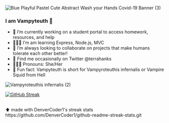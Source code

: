 ![Blue Playful Pastel Cute Abstract Wash your Hands Covid-19 Banner (3)](https://user-images.githubusercontent.com/94151404/181410051-3524d2b6-5876-49f3-8512-feed07248743.gif)

### I am Vampyteuth 👋

 - 🥽 I’m currently working on a student portal to access homework, resources, and help
 - 👩🏻‍💻 I’m am learning Express, Node.js, MVC
 - 👯 I’m always looking to collaborate on projects that make humans tolerate each other better!
 - 🐣 Find me occasionally on Twitter @terrahanks
 - 🙋🏻‍♀️ Pronouns: She/Her
 - 🐙 Fun fact: Vampyteuth is short for Vampyroteuthis infernalis or Vampire Squid from Hell 

![Vampyroteuthis infernalis (2)](https://user-images.githubusercontent.com/94151404/181654436-d9cb000b-9c03-46aa-b46d-1eb04705b027.gif)

[![GitHub Streak](https://github-readme-streak-stats.herokuapp.com?user=vampyteuth&theme=black-ice)](https://git.io/streak-stats)

<br>
⬆️ made with DenverCoder1's streak stats https://github.com/DenverCoder1/github-readme-streak-stats.git
